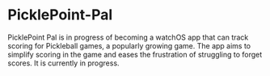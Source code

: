# PicklePoint-Pal
PicklePoint Pal is in progress of becoming a watchOS app that can track scoring for Pickleball games, a popularly growing game. The app aims to simplify scoring in the game and eases the frustration of struggling to forget scores. It is currently in progress.
